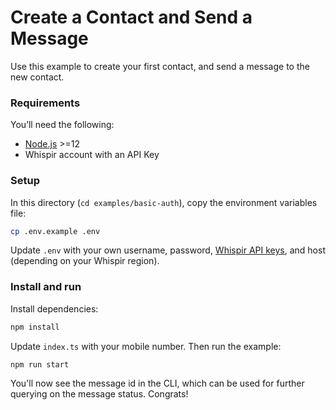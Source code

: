 # Create a Contact and Send a Message

Use this example to create your first contact, and send a message to the new contact.

### Requirements

You’ll need the following:

- [Node.js](http://nodejs.org) >=12
- Whispir account with an API Key

### Setup

In this directory (`cd examples/basic-auth`), copy the environment variables file:

```bash
cp .env.example .env
```

Update `.env` with your own username, password, [Whispir API keys](https://developers.whispir.com/2a21cad9e5da7-authentication#obtain-an-api-key), and host (depending on your Whispir region).

### Install and run

Install dependencies:

```bash
npm install
```

Update `index.ts` with your mobile number. Then run the example:

```bash
npm run start
```

You'll now see the message id in the CLI, which can be used for further querying on the message status. Congrats!
